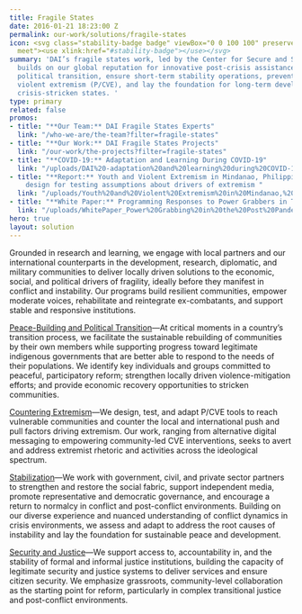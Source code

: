 ```yaml
---
title: Fragile States
date: 2016-01-21 18:23:00 Z
permalink: our-work/solutions/fragile-states
icon: <svg class="stability-badge badge" viewBox="0 0 100 100" preserveAspectRatio="xMinYMax
  meet"><use xlink:href="#stability-badge"></use></svg>
summary: 'DAI’s fragile states work, led by the Center for Secure and Stable States,
  builds on our global reputation for innovative post-crisis assistance to support
  political transition, ensure short-term stability operations, prevent and counter
  violent extremism (P/CVE), and lay the foundation for long-term development in fragile,
  crisis-stricken states. '
type: primary
related: false
promos:
- title: "**Our Team:** DAI Fragile States Experts"
  link: "/who-we-are/the-team?filter=fragile-states"
- title: "**Our Work:** DAI Fragile States Projects"
  link: "/our-work/the-projects?filter=fragile-states"
- title: "**COVID-19:** Adaptation and Learning During COVID-19"
  link: "/uploads/DAI%20-adaptation%20and%20learning%20during%20COVID-19.pdf"
- title: "**Report:** Youth and Violent Extremism in Mindanao, Philippines: A mixed-methods
    design for testing assumptions about drivers of extremism "
  link: "/uploads/Youth%20and%20Violent%20Extremism%20in%20Mindanao,%20Philippines.pdf"
- title: "**White Paper:** Programming Responses to Power Grabbers in Times of Crisis "
  link: "/uploads/WhitePaper_Power%20Grabbing%20in%20the%20Post%20Pandemic%20Era_converted.pdf"
hero: true
layout: solution
---
```


Grounded in research and learning, we engage with local partners and our international counterparts in the development, research, diplomatic, and military communities to deliver locally driven solutions to the economic, social, and political drivers of fragility, ideally before they manifest in conflict and instability. Our programs build resilient communities, empower moderate voices, rehabilitate and reintegrate ex-combatants, and support stable and responsive institutions.

[Peace-Building and Political Transition](/our-work/solutions/fragile-states-solutions/peace-building-and-political-transition)—At critical moments in a country’s transition process, we facilitate the sustainable rebuilding of communities by their own members while supporting progress toward legitimate indigenous governments that are better able to respond to the needs of their populations. We identify key individuals and groups committed to peaceful, participatory reform; strengthen locally driven violence-mitigation efforts; and provide economic recovery opportunities to stricken communities.

[Countering Extremism](/our-work/solutions/fragile-states-solutions/countering-extremism)—We design, test, and adapt P/CVE tools to reach vulnerable communities and counter the local and international push and pull factors driving extremism. Our work, ranging from alternative digital messaging to empowering community-led CVE interventions, seeks to avert and address extremist rhetoric and activities across the ideological spectrum. 

[Stabilization](/our-work/solutions/fragile-states-solutions/stabilization)—We work with government, civil, and private sector partners to strengthen and restore the social fabric, support independent media, promote representative and democratic governance, and encourage a return to normalcy in conflict and post-conflict environments. Building on our diverse experience and nuanced understanding of conflict dynamics in crisis environments, we assess and adapt to address the root causes of instability and lay the foundation for sustainable peace and development.

[Security and Justice](/our-work/solutions/fragile-states-solutions/security-and-justice)—We support access to, accountability in, and the stability of formal and informal justice institutions, building the capacity of legitimate security and justice systems to deliver services and ensure citizen security. We emphasize grassroots, community-level collaboration as the starting point for reform, particularly in complex transitional justice and post-conflict environments.
